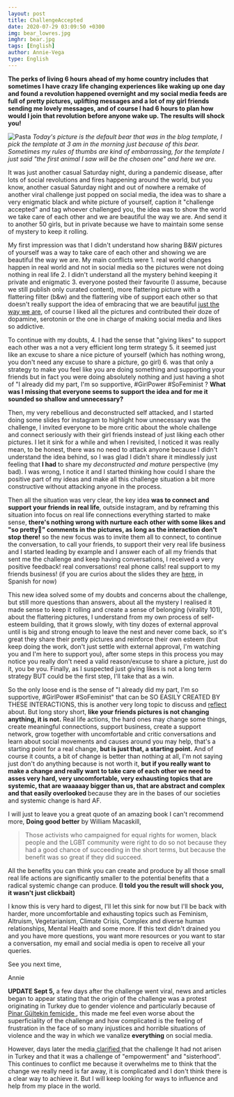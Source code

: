 ```yaml
---
layout: post
title: ChallengeAccepted
date: 2020-07-29 03:09:50 +0300
img: bear_lowres.jpg
imghr: bear.jpg
tags: [English]
author: Annie-Vega
type: English
---
```

<b>The perks of living 6 hours ahead of my home country includes that sometimes I have crazy life changing experiences like waking up one day and found a revolution happened overnight and my social media feeds are full of pretty pictures, uplifting messages and a lot of my girl friends sending me lovely messages, and of course I had 6 hours to plan how would I join that revolution before anyone wake up. The results will shock you! </b>

![Pasta]({{site.baseurl}}/images/pages/bear.jpg)
<i>Today's picture is the default bear that was in the blog template, I pick the template at 3 am in the morning just because of this bear. Sometimes my rules of thumbs are kind of embarrassing, for the template I just said "the first animal I saw will be the chosen one" and here we are.</i>

It was just another casual Saturday night, during a pandemic disease, after lots of social revolutions and fires happening around the world, but you know, another casual Saturday night and out of nowhere a remake of another viral challenge just popped on social media, the idea was to share a very enigmatic black and white picture of yourself, caption it "challenge accepted" and tag whoever challenged you, the idea was to show the world we take care of each other and we are beautiful the way we are. And send it to another 50 girls, but in private because we have to maintain some sense of mystery to keep it rolling.

My first impression was that I didn't understand how sharing B&W pictures of yourself was a way to take care of each other and showing we are beautiful the way we are. My main conflicts were 1. real world changes happen in real world and not in social media so the pictures were not doing nothing in real life 2. I didn't understand all the mystery behind keeping it private and enigmatic 3. everyone posted their favourite (I assume, because we still publish only curated content), more flattering picture with a flattering filter (b&w) and the flattering vibe of support each other so that doesn't really support the idea of embracing that we are beautiful <a href="https://www.youtube.com/watch?v=LjhCEhWiKXk">just the way we are</a>, of course I liked all the pictures and contributed their doze of dopamine, serotonin or the one in charge of making social media and likes so addictive. 

To continue with my doubts, 4. I had the sense that "giving likes" to support each other was a not  a very efficient long term strategy 5. it seemed just like an excuse to share a nice picture of yourself (which has nothing wrong, you don't need any excuse to share a picture, go girl) 6. was that only a strategy to make you feel like you are doing something and supporting your friends but in fact you were doing absolutely nothing and just having a shot of "I already did my part, I'm so supportive, #GirlPower #SoFeminist ? <b>What was I missing that everyone seems to support the idea and for me it sounded so shallow and unnecessary? </b>

Then, my very rebellious and deconstructed self attacked, and I started doing some slides for instagram to highlight how unnecessary was the challenge, I invited everyone to be more critic about the whole challenge and connect seriously with their girl friends instead of just liking each other pictures. I let it sink for a while and when I revisited, I noticed it was really mean, to be honest, there was no need to attack anyone because I didn't understand the idea behind, so I was glad I didn't share it mindlessly just feeling that <b>I had</b> to share my <i>deconstructed and mature</i> perspective (my bad). I was wrong, I notice it and I started thinking how could I share the positive part of my ideas and make all this challenge situation a bit more constructive without attacking anyone in the process.

Then all the situation was very clear, the key idea <b>was to connect and support your friends in real life</b>, outside instagram, and by reframing this situation into focus on real life connections everything started to make sense, <b>there's nothing wrong with nurture each other with some likes and "so pretty💖" comments in the pictures, as long as the interaction don't stop there!</b> so the new focus was to invite them all to connect, to continue the conversation, to call your friends, to support their very real life business and I started leading by example and I answer each of all my friends that sent me the challenge and keep having conversations, I received a very positive feedback! real conversations! real phone calls! real support to my friends business! (if you are curios about the slides they are <a href="https://www.instagram.com/p/CDG-IiflMj1/">here</a>, in Spanish for now)

This new idea solved some of my doubts and concerns about the challenge, but still more questions than answers, about all the mystery I realised it made sense to keep it rolling and create a sense of belonging (virality 101), about the flattering pictures, I understand from my own process of self-esteem building, that it grows slowly, with tiny dozes of external approval until is big and strong enough to leave the nest and never come back, so it's great they share their pretty pictures and reinforce their own esteem (but keep doing the work, don't just settle with external approval, I'm watching you and I'm here to support you), after some steps in this process you may notice you really don't need a valid reason/excuse to share a picture, just do it, you be you. Finally, as I suspected just giving likes is not a long term strategy BUT could be the first step, I'll take that as a win.

So the only loose end is the sense of  "I already did my part, I'm so supportive, #GirlPower #SoFeminist" that can be SO EASILY CREATED BY THESE INTERACTIONS, this is another very long topic to discuss and <a href="https://1.bp.blogspot.com/-dLV9KeLPsb0/UvanKEcL69I/AAAAAAAAAgk/K0gY9DZaLKw/s1600/reflection+of+light2.png">reflect</a> about. But long story short, <b>like your friends pictures is not changing anything, it is not.</b> Real life actions, the hard ones may change some things, create meaningful connections, support business, create a support network, grow together with uncomfortable and critic conversations and learn about social movements and causes around you may help, that's a starting point for a real change, <b>but is just that, a starting point.</b> And of course it counts, a bit of change is better than nothing at all, I'm not saying just don't do anything because is not worth it, <b>but if you really want to make a change and really want to take care of each other we need to asses very hard, very uncomfortable, very exhausting topics that are systemic, that are waaaaay bigger than us, that are abstract and complex and that easily overlooked </b>because they are in the bases of our societies and systemic change is hard AF.

I will just to leave you a great quote of an amazing book I can't recommend more, <b>Doing good better</b> by William Macaskill,
<blockquote>
  <p>Those activists who campaigned for equal rights for women, black people and the LGBT community were right to do so not because they had a good chance of succeeding in the short terms, but because the benefit was so great if they did succeed.</p>
</blockquote>

All the benefits you can think you can create and produce by all those small real life actions are significantly smaller to the potential benefits that a radical systemic change can produce.<b> (I told you the result will shock you, it wasn't just clickbait)</b>

I know this is very hard to digest, I'll let this sink for now but I'll be back with harder, more uncomfortable and exhausting topics such as Feminism, Altruism, Vegetarianism, Climate Crisis, Complex and diverse human relationships, Mental Health and some more. If this text didn't drained you and you have more questions, you want more resources or you want to star a conversation, my email and social media is open to receive all your queries.

See you next time, 

Annie

<b>UPDATE Sept 5,</b> a few days after the challenge went viral, news and articles began to appear stating that the origin of the challenge was a protest originating in Turkey due to gender violence and particularly because of <a href = "https: // www .aljazeera.com / news / 2020/07 / protests-turkey-brutal-murder-young-woman-200722102923071.html "> Pinar Gültekin femicide </a>, this made me feel even worse about the superficiality of the challenge and how complicated is the feeling of frustration in the face of so many injustices and horrible situations of violence and the way in which we vanalize <b>everything</b> on social media.

However, days later the media<a href="https://edition.cnn.com/2020/07/30/us/challenge-accepted-turkey-instagram-trnd/index.html"> clarified </a> that the challenge It had not arisen in Turkey and that it was a challenge of "empowerment" and "sisterhood". This continues to conflict me because it overwhelms me to think that the change we really need is far away, it is complicated and I don't think there is a clear way to achieve it. But I will keep looking for ways to influence and help from my place in the world.